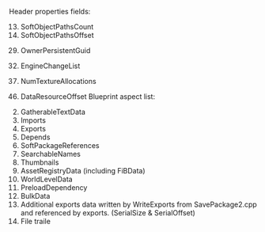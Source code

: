 Header properties fields:
<!-- 1. EPackageFileTag -->
<!-- 2. LegacyFileVersion  -->
<!-- 3. LegacyUE3Version -->
<!-- 4. FileVersionUE4 -->
<!-- 5. FileVersionUE5 -->
<!-- 6. FileVersionLicenseeUE4 -->
<!-- 7. CustomVersions Count -->
<!-- 8. TotalHeaderSize -->
<!-- 9. FolderName -->
<!-- 10. PackageFlags  -->
<!-- 11. NameCount -->
<!-- 12. NameOffset  -->
13. SoftObjectPathsCount
14. SoftObjectPathsOffset
<!-- 15. LocalizationId -->
<!-- 16. GatherableTextDataCount -->
<!-- 17. GatherableTextDataOffset -->
<!-- 18. ExportCount -->
<!-- 19. ExportOffset -->
<!-- 20. ImportCount  -->
<!-- 21. ImportOffset -->
<!-- 22. DependsOffset -->
<!-- 23. SoftPackageReferencesCount -->
<!-- 24. SoftPackageReferencesOffset -->
<!-- 25. SearchableNamesOffset -->
<!-- 26. ThumbnailTableOffset -->
<!-- 27. Guid -->
<!-- 28. PersistentGuid -->
29. OwnerPersistentGuid
<!-- 30. GenerationsCount & Generations -->
<!-- 31. SavedByEngineVersion (Major/Minor/Path/ChangeList/Branch) -->
32. EngineChangeList
<!-- 33. CompatibleWithEngineVersion (Major/Minor/Path/ChangeList/Branch) -->
<!-- 34. CompressionFlags -->
<!-- 35. CompressedChunks Count -->
<!-- 36. PackageSource -->
37. NumTextureAllocations
<!-- 38. AssetRegistryDataOffset -->
<!-- 39. BulkDataStartOffset -->
<!-- 40. WorlTileInfoDataOffset -->
<!-- 41. ChunkIds Count -->
<!-- 42. PreloadDependencyCount -->
<!-- 43. PreloadDependencyOffset -->
<!-- 44. NamesReferencedFromExportDataCount -->
<!-- 45. PayloadTocOffset -->
46. DataResourceOffset
Blueprint aspect list:
<!-- 1. Names -->
2. GatherableTextData
3. Imports
4. Exports
5. Depends
6. SoftPackageReferences
7. SearchableNames
8. Thumbnails
9. AssetRegistryData (including FiBData)
10. WorldLevelData
11. PreloadDependency
12. BulkData
13. Additional exports data written by WriteExports from SavePackage2.cpp and referenced
by exports. (SerialSize & SerialOffset)
14. File traile